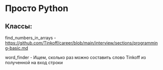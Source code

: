 # Просто Python
## Классы:
find_numbers_in_arrays - https://github.com/Tinkoff/career/blob/main/interview/sections/programming-basic.md

word_finder - Ищем, сколько раз можно составить слово Tinkoff из полученной на вход строки
